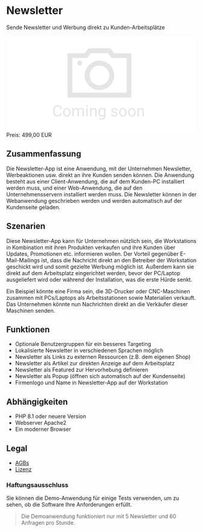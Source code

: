 # Newsletter

Sende Newsletter und Werbung direkt zu Kunden-Arbeitsplätze

<div class="splash">
    <img class="placeholder" alt="Splash" src="/tpl/img/placeholder_splash.png">
    <div class="price">Preis: 499,00 EUR</div>
    <div class="purchase">
        <!--<a class="button" href="#">Demo</a>
        <a class="button" href="#">Buy</a>-->
    </div>
</div>

## Zusammenfassung

Die Newsletter-App ist eine Anwendung, mit der Unternehmen Newsletter, Werbeaktionen usw. direkt an ihre Kunden senden können. Die Anwendung besteht aus einer Client-Anwendung, die auf dem Kunden-PC installiert werden muss, und einer Web-Anwendung, die auf den Unternehmensservern installiert werden muss. Die Newsletter können in der Webanwendung geschrieben werden und werden automatisch auf der Kundenseite geladen.

## Szenarien

Diese Newsletter-App kann für Unternehmen nützlich sein, die Workstations in Kombination mit ihren Produkten verkaufen und ihre Kunden über Updates, Promotionen etc. informieren wollen. Der Vorteil gegenüber E-Mail-Mailings ist, dass die Nachricht direkt an den Betreiber der Workstation geschickt wird und somit gezielte Werbung möglich ist. Außerdem kann sie direkt auf dem Arbeitsplatz eingerichtet werden, bevor der PC/Laptop ausgeliefert wird oder während der Installation, was die erste Hürde senkt.

Ein Beispiel könnte eine Firma sein, die 3D-Drucker oder CNC-Maschinen zusammen mit PCs/Laptops als Arbeitsstationen sowie Materialien verkauft. Das Unternehmen könnte nun Nachrichten direkt an die Verkäufer dieser Maschinen senden.

## Funktionen

* Optionale Benutzergruppen für ein besseres Targeting
* Lokalisierte Newsletter in verschiedenen Sprachen möglich
* Newsletter als Links zu externen Ressourcen (z.B. dem eigenen Shop)
* Newsletter als Artikel zur direkten Anzeige auf dem Arbeitsplatz
* Newsletter als Featured zur Hervorhebung definieren
* Newsletter als Popup (öffnen sich automatisch auf der Kundenseite)
* Firmenlogo und Name in Newsletter-App auf der Workstation

## Abhängigkeiten

* PHP 8.1 oder neuere Version
* Webserver Apache2
* Ein moderner Browser

## Legal

* [AGBs](/de/terms)
* [Lizenz](/content/licenses/LICENSE%20V2.txt)

### Haftungsausschluss

Sie können die Demo-Anwendung für einige Tests verwenden, um zu sehen, ob die Software Ihre Anforderungen erfüllt.

> Die Demoanwendung funktioniert nur mit 5 Newsletter und 60 Anfragen pro Stunde.
